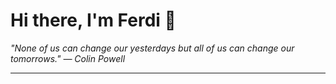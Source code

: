 <h1>Hi there, I'm Ferdi 👋</h1>

<p><em>
  "None of us can change our yesterdays but all of us can change our tomorrows." — Colin Powell
</em></p>

---
